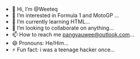 - 👋 Hi, I’m @Weeteq
- 👀 I’m interested in Formula 1 and MotoGP ...
- 🌱 I’m currently learning HTML...
- 💞️ I’m looking to collaborate on anything...
- 📫 How to reach me pangyauwee@outlook.com...
- 😄 Pronouns: He/Him...
- ⚡ Fun fact: i was a teenage hacker once...

<!---
Weeteq/Weeteq is a ✨ special ✨ repository because its `README.md` (this file) appears on your GitHub profile.
You can click the Preview link to take a look at your changes.
--->
